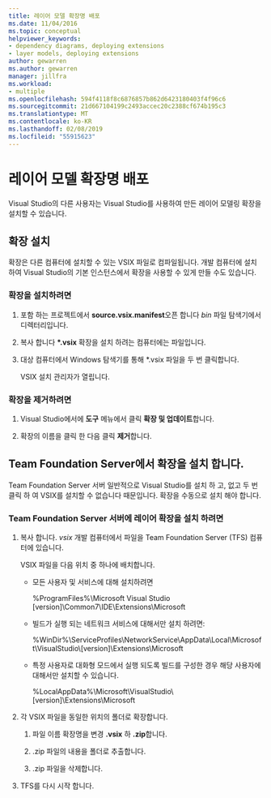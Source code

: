 ```yaml
---
title: 레이어 모델 확장명 배포
ms.date: 11/04/2016
ms.topic: conceptual
helpviewer_keywords:
- dependency diagrams, deploying extensions
- layer models, deploying extensions
author: gewarren
ms.author: gewarren
manager: jillfra
ms.workload:
- multiple
ms.openlocfilehash: 594f4118f8c6876857b862d6423180403f4f96c6
ms.sourcegitcommit: 21d667104199c2493accec20c2388cf674b195c3
ms.translationtype: MT
ms.contentlocale: ko-KR
ms.lasthandoff: 02/08/2019
ms.locfileid: "55915623"
---
```

# <a name="deploy-a-layer-model-extension"></a>레이어 모델 확장명 배포

Visual Studio의 다른 사용자는 Visual Studio를 사용하여 만든 레이어 모델링 확장을 설치할 수 있습니다.

## <a name="install-your-extension"></a>확장 설치

확장은 다른 컴퓨터에 설치할 수 있는 VSIX 파일로 컴파일됩니다. 개발 컴퓨터에 설치하여 Visual Studio의 기본 인스턴스에서 확장을 사용할 수 있게 만들 수도 있습니다.

### <a name="to-install-the-extension"></a>확장을 설치하려면

1. 포함 하는 프로젝트에서 **source.vsix.manifest**오픈 합니다 *bin* 파일 탐색기에서 디렉터리입니다.

2. 복사 합니다  **\*.vsix** 확장을 설치 하려는 컴퓨터에는 파일입니다.

3. 대상 컴퓨터에서 Windows 탐색기를 통해 *.vsix 파일을 두 번 클릭합니다.

    VSIX 설치 관리자가 열립니다.

### <a name="to-uninstall-the-extension"></a>확장을 제거하려면

1.  Visual Studio에서에 **도구** 메뉴에서 클릭 **확장 및 업데이트**합니다.

2.  확장의 이름을 클릭 한 다음 클릭 **제거**합니다.

## <a name="install-an-extension-on-team-foundation-server"></a>Team Foundation Server에서 확장을 설치 합니다.

Team Foundation Server 서버 일반적으로 Visual Studio를 설치 하 고, 없고 두 번 클릭 하 여 VSIX를 설치할 수 없습니다 때문입니다. 확장을 수동으로 설치 해야 합니다.

### <a name="to-install-your-layer-extension-on-a-team-foundation-server-server"></a>Team Foundation Server 서버에 레이어 확장을 설치 하려면

1.  복사 합니다. *vsix* 개발 컴퓨터에서 파일을 Team Foundation Server (TFS) 컴퓨터에 있습니다.

     VSIX 파일을 다음 위치 중 하나에 배치합니다.

    -   모든 사용자 및 서비스에 대해 설치하려면

         %ProgramFiles%\Microsoft Visual Studio [version]\Common7\IDE\Extensions\Microsoft

    -   빌드가 실행 되는 네트워크 서비스에 대해서만 설치 하려면:

         %WinDir%\ServiceProfiles\NetworkService\AppData\Local\Microsoft\VisualStudio\\[version]\Extensions\Microsoft

    -   특정 사용자로 대화형 모드에서 실행 되도록 빌드를 구성한 경우 해당 사용자에 대해서만 설치할 수 있습니다.

         %LocalAppData%\Microsoft\VisualStudio\\[version]\Extensions\Microsoft

2.  각 VSIX 파일을 동일한 위치의 폴더로 확장합니다.

    1.  파일 이름 확장명을 변경 **.vsix** 하 **.zip**합니다.

    2.  .zip 파일의 내용을 폴더로 추출합니다.

    3.  .zip 파일을 삭제합니다.

3.  TFS를 다시 시작 합니다.
